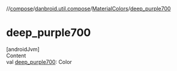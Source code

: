 //[compose](../../../index.md)/[danbroid.util.compose](../index.md)/[MaterialColors](index.md)/[deep_purple700](deep_purple700.md)



# deep_purple700  
[androidJvm]  
Content  
val [deep_purple700](deep_purple700.md): Color  



